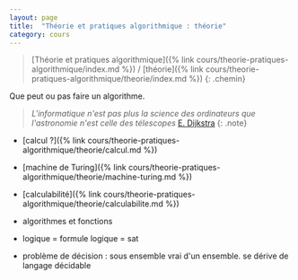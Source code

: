 ```yaml
---
layout: page
title:  "Théorie et pratiques algorithmique : théorie"
category: cours
---
```


> [Théorie et pratiques algorithmique]({% link cours/theorie-pratiques-algorithmique/index.md %}) / [théorie]({% link cours/theorie-pratiques-algorithmique/theorie/index.md %})
{: .chemin}

Que peut ou pas faire un algorithme.

> *L'informatique n'est pas plus la science des ordinateurs que l'astronomie n'est celle des télescopes* [E. Dijkstra](https://fr.wikipedia.org/wiki/Edsger_Dijkstra)
{: .note}

* [calcul ?]({% link cours/theorie-pratiques-algorithmique/theorie/calcul.md %})
* [machine de Turing]({% link cours/theorie-pratiques-algorithmique/theorie/machine-turing.md %})
* [calculabilité]({% link cours/theorie-pratiques-algorithmique/theorie/calculabilite.md %})


* algorithmes et fonctions

* logique = formule logique = sat
* problème de décision : sous ensemble vrai d'un ensemble. se dérive de langage décidable